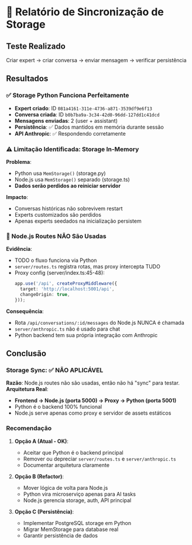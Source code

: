 # 🔄 Relatório de Sincronização de Storage

## Teste Realizado
Criar expert → criar conversa → enviar mensagem → verificar persistência

## Resultados

### ✅ Storage Python Funciona Perfeitamente
- **Expert criado**: ID `081a4161-311e-4736-a871-3539df9e6f13`
- **Conversa criada**: ID `b0b7ba9a-3c34-42d0-96dd-127dd1c41dcd`
- **Mensagens enviadas**: 2 (user + assistant)
- **Persistência**: ✅ Dados mantidos em memória durante sessão
- **API Anthropic**: ✅ Respondendo corretamente

### ⚠️ Limitação Identificada: Storage In-Memory
**Problema**: 
- Python usa `MemStorage()` (storage.py)
- Node.js usa `MemStorage()` separado (storage.ts)
- **Dados serão perdidos ao reiniciar servidor**

**Impacto**:
- Conversas históricas não sobrevivem restart
- Experts customizados são perdidos
- Apenas experts seedados na inicialização persistem

### 🔴 Node.js Routes NÃO São Usadas
**Evidência**: 
- TODO o fluxo funciona via Python
- `server/routes.ts` registra rotas, mas proxy intercepta TUDO
- Proxy config (server/index.ts:45-48):
  ```typescript
  app.use('/api', createProxyMiddleware({
    target: 'http://localhost:5001/api',
    changeOrigin: true,
  }));
  ```

**Consequência**:
- Rota `/api/conversations/:id/messages` do Node.js NUNCA é chamada
- `server/anthropic.ts` não é usado para chat
- Python backend tem sua própria integração com Anthropic

## Conclusão

### Storage Sync: ✅ NÃO APLICÁVEL
**Razão**: Node.js routes não são usadas, então não há "sync" para testar.
**Arquitetura Real**: 
- **Frontend → Node.js (porta 5000) → Proxy → Python (porta 5001)**
- Python é o backend 100% funcional
- Node.js serve apenas como proxy e servidor de assets estáticos

### Recomendação
1. **Opção A (Atual - OK)**: 
   - Aceitar que Python é o backend principal
   - Remover ou depreciar `server/routes.ts` e `server/anthropic.ts`
   - Documentar arquitetura claramente

2. **Opção B (Refactor)**:
   - Mover lógica de volta para Node.js
   - Python vira microserviço apenas para AI tasks
   - Node.js gerencia storage, auth, API principal

3. **Opção C (Persistência)**:
   - Implementar PostgreSQL storage em Python
   - Migrar MemStorage para database real
   - Garantir persistência de dados
